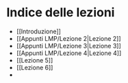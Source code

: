 
# Indice delle lezioni

- [[Introduzione]]
- [[Appunti LMP/Lezione 2|Lezione 2]]
- [[Appunti LMP/Lezione 3|Lezione 3]] 
- [[Appunti LMP/Lezione 4|Lezione 4]]
- [[Lezione 5]]
- [[Lezione 6]]
- 


